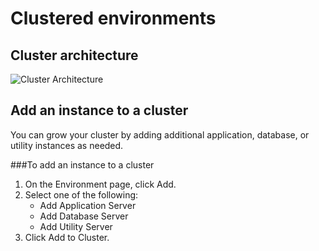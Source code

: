 # Clustered environments

## Cluster architecture

![Cluster Architecture](images/cluster_architechture.png)


## Add an instance to a cluster

You can grow your cluster by adding additional application, database, or utility instances as needed.

###To add an instance to a cluster
1. On the Environment page, click Add.  
2. Select one of the following:  
    * Add Application Server
    * Add Database Server
    * Add Utility Server
3. Click Add to Cluster.